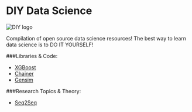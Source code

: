 # DIY Data Science

![DIY logo](https://pbs.twimg.com/profile_images/550415811274223616/3caLuhwl_400x400.png)

Compilation of open source data science resources! The best way to learn data science is to DO IT YOURSELF! 

###Libraries & Code:
* [XGBoost](https://github.com/jxieeducation/DIY-Nerd---Data-Science-Resources/blob/master/xgboost.md)
* [Chainer](https://github.com/jxieeducation/DIY-Nerd---Data-Science-Resources/blob/master/chainer.md)
* [Gensim](https://github.com/jxieeducation/DIY-Nerd---Data-Science-Resources/blob/master/gensim.md)

###Research Topics & Theory:
* [Seq2Seq](https://github.com/jxieeducation/DIY-Nerd---Data-Science-Resources/blob/master/seq2seq.md)